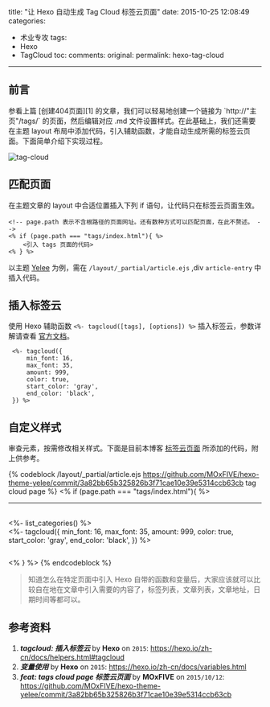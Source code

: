 title: "让 Hexo 自动生成 Tag Cloud 标签云页面"
date: 2015-10-25 12:08:49
categories:
- 术业专攻
tags:
- Hexo
- TagCloud
toc:
comments:
original:
permalink: hexo-tag-cloud
---

<h2 id="intro">前言</h2>参看上篇 [创建404页面][1] 的文章，我们可以轻易地创建一个链接为 `http://"主页"/tags/` 的页面，然后编辑对应 .md 文件设置样式。在此基础上，我们还需要在主题 layout 布局中添加代码，引入辅助函数，才能自动生成所需的标签云页面。下面简单介绍下实现过程。

[1]: /2015/10/16/hexo-404-page/

<!-- more -->

![tag-cloud](/resources/tag-cloud.png)

## 匹配页面
在主题文章的 layout 中合适位置插入下列 if 语句，让代码只在标签云页面生效。

```
<!-- page.path 表示不含根路径的页面网址。还有数种方式可以匹配页面，在此不赘述。 -->
<% if (page.path === "tags/index.html"){ %>
	<引入 tags 页面的代码>
<% } %>
 ```

以主题 [Yelee][2] 为例，需在 `/layout/_partial/article.ejs` ,div `article-entry` 中插入代码。

## 插入标签云

使用 Hexo 辅助函数 `<%- tagcloud([tags], [options]) %>` 插入标签云，参数详解请查看 [官方文档][3]。

[2]: https://github.com/MOxFIVE/hexo-theme-yelee "简而不减 Hexo 双栏博客主题"
[3]: https://hexo.io/zh-cn/docs/helpers.html#tagcloud "tagcloud: 插入标签云"

 ```
  <%- tagcloud({
      min_font: 16, 
      max_font: 35, 
      amount: 999, 
      color: true, 
      start_color: 'gray', 
      end_color: 'black',
  }) %>
```

## 自定义样式

审查元素，按需修改相关样式。下面是目前本博客 [标签云页面](/tags) 所添加的代码，附上供参考。

{% codeblock /layout/_partial/article.ejs https://github.com/MOxFIVE/hexo-theme-yelee/commit/3a82bb65b325826b3f71cae10e39e5314ccb63cb tag cloud page %}
<% if (page.path === "tags/index.html"){ %>
<hr>
<br>
<%- list_categories() %>
	<div class="tags">
	  <%- tagcloud({
	      min_font: 16, 
	      max_font: 35, 
	      amount: 999, 
	      color: true, 
	      start_color: 'gray', 
	      end_color: 'black',
	  }) %>
	</div>
	<style type="text/css">
		.category-list li{
			display: inline-block;
			font-size: 1.2em;
			margin: 0 1em .5em 0;
			border: 1px solid lightgray;
			padding: 4px;
		}
		.category-list a {
			color: gray;
		}
		.category-list-item:hover a {
			color: gray;
			text-decoration: none;
			font-weight: bold;
		}
		.category-list-count {
			margin-left: 2px;
			font-size: .9em;
		}
		.article-entry ul li:before{
			display: none;
		}
		.article-inner  {
			text-align: center;
		}
		.tags {
			max-width: 40em;
			margin: 2em auto;
			margin-top: 0em;
		}
		.tags a {
			margin-right: 1em;
			line-height: 65px;
			border-bottom: 1px solid gray;
			white-space: nowrap;
		}
		.tags a:hover {
			font-style: italic;
			border-bottom: 2px solid black;
			text-decoration: none;
		}
		.category-list-child {
			display: none;
		}
	</style>
<% } %>
{% endcodeblock %}

>知道怎么在特定页面中引入 Hexo 自带的函数和变量后，大家应该就可以比较自在地在文章中引入需要的内容了，标签列表，文章列表，文章地址，日期时间等都可以。

## 参考资料

1. ***tagcloud: 插入标签云*** by **Hexo** on <code>2015</code>: <https://hexo.io/zh-cn/docs/helpers.html#tagcloud>
1. ***变量使用*** by **Hexo** on <code>2015</code>: <https://hexo.io/zh-cn/docs/variables.html>
1. ***feat: tags cloud page 标签云页面*** by **MOxFIVE** on <code>2015/10/12</code>: <https://github.com/MOxFIVE/hexo-theme-yelee/commit/3a82bb65b325826b3f71cae10e39e5314ccb63cb>